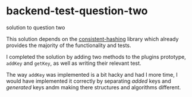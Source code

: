 # backend-test-question-two
solution to question two

This solution depends on the [consistent-hashing](https://github.com/dakatsuka/node-consistent-hashing) library which already provides the majority of the functionality and tests.

I completed the solution by adding two methods to the plugins prototype, `addKey` and `getKey`, as well as writing their relevant test.

The way `addKey` was implemented is a bit hacky and had I more time, I would have implemented it correctly by separating *added* keys and *generated* keys andm making there structures and algorithms different.
